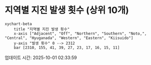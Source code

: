 # 지역별 지진 발생 횟수 (상위 10개)

```mermaid
xychart-beta
    title "지역별 지진 발생 횟수"
    x-axis ["Adjacent", "Off", "Northern", "Southern", "Noto,", "Central", "Hyuganada", "Western", "Eastern", "Kiisuido"]
    y-axis "발생 횟수" 0 --> 2312
    bar [2310, 155, 41, 39, 27, 23, 17, 16, 15, 11]
```

업데이트 시간: 2025-10-01 02:33:59
